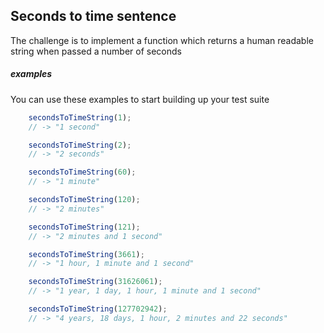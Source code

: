## Seconds to time sentence

The challenge is to implement a function which returns a human readable string when passed a number of seconds

##### examples

You can use these examples to start building up your test suite

```javascript
    secondsToTimeString(1);
    // -> "1 second"
```

```javascript
    secondsToTimeString(2);
    // -> "2 seconds"
```

```javascript
    secondsToTimeString(60);
    // -> "1 minute"
```

```javascript
    secondsToTimeString(120);
    // -> "2 minutes"
```

```javascript
    secondsToTimeString(121);
    // -> "2 minutes and 1 second"
```

```javascript
    secondsToTimeString(3661);
    // -> "1 hour, 1 minute and 1 second"
```

```javascript
    secondsToTimeString(31626061);
    // -> "1 year, 1 day, 1 hour, 1 minute and 1 second"
```

```javascript
    secondsToTimeString(127702942);
    // -> "4 years, 18 days, 1 hour, 2 minutes and 22 seconds"
```
